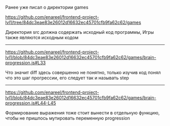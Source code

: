 Ранее уже писал о директории games

https://github.com/enareel/frontend-project-lvl1/tree/84dc3eae83e26012d16632ec45701cfb9fa62c62/games

Директория src должна содержать исходный код программы,
Игры также являются исходным кодом

---


https://github.com/enareel/frontend-project-lvl1/blob/84dc3eae83e26012d16632ec45701cfb9fa62c62/games/brain-progression.js#L33

Что значит diff здесь совершенно не понятно, только изучив код понял что это шаг прогрессии, его следует так и называть step

---

https://github.com/enareel/frontend-project-lvl1/blob/84dc3eae83e26012d16632ec45701cfb9fa62c62/games/brain-progression.js#L44-L45

Формирование выражения тоже стоит вынести в отдельную функцию, чтобы не пришлось мутировать переменную progression